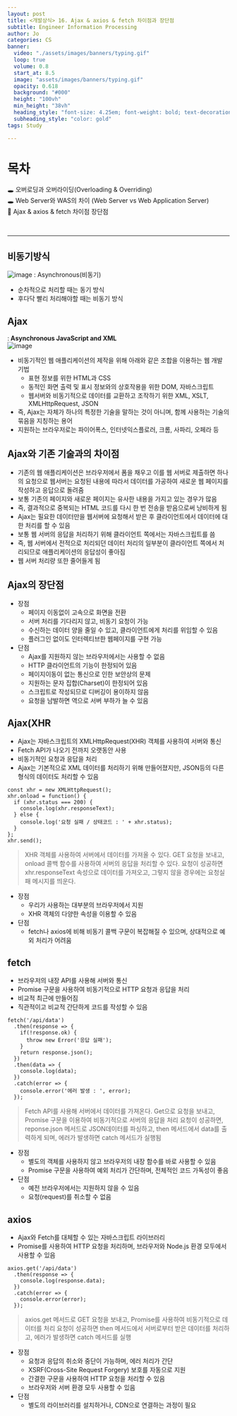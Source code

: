 ```yaml
---
layout: post
title: <개발상식> 16. Ajax & axios & fetch 차이점과 장단점
subtitle: Engineer Information Processing
author: Jo
categories: CS
banner:
  video: "./assets/images/banners/typing.gif"
  loop: true
  volume: 0.8
  start_at: 8.5
  image: "assets/images/banners/typing.gif"
  opacity: 0.618
  background: "#000"
  height: "100vh"
  min_height: "38vh"
  heading_style: "font-size: 4.25em; font-weight: bold; text-decoration: underline"
  subheading_style: "color: gold"
tags: Study

---
```


# 목차
🕳 오버로딩과 오버라이딩(Overloading & Overriding) <br>
🕳 Web Server와 WAS의 차이 (Web Server vs Web Application Server) <br>
📌 Ajax & axios & fetch 차이점 장단점 <br>

<br>
<hr>

## 비동기방식
![image](https://github.com/CheeseYoung/Cheeseyoung.github.io/assets/132384527/31a174dc-ea83-400a-a458-ad3a2c84ba0e)
: Asynchronous(비동기)
- 순차적으로 처리할 때는 동기 방식
- 후다닥 빨리 처리해야할 때는 비동기 방식

## Ajax
:<b> Asynchronous JavaScript and XML </b><br>
![image](https://github.com/CheeseYoung/Cheeseyoung.github.io/assets/132384527/494c9a6a-9e15-437d-ba91-de9f805507cd)
- 비동기적인 웹 애플리케이션의 제작을 위해 아래와 같은 조합을 이용하는 웹 개발 기법
  - 표현 정보를 위한 HTML과 CSS
  - 동적인 화면 출력 및 표시 정보와의 상호작용을 위한 DOM, 자바스크립트
  - 웹서버와 비동기적으로 데이터를 교환하고 조작하기 위한 XML, XSLT, XMLHttpRequest, JSON
- 즉, Ajax는 자체가 하나의 특정한 기술을 말하는 것이 아니며, 함께 사용하는 기술의 묶음을 지칭하는 용어
- 지원하는 브라우저로는 파이어폭스, 인터넷익스플로러, 크롬, 사파리, 오페라 등

## Ajax와 기존 기술과의 차이점
- 기존의 웹 애플리케이션은 브라우저에서 폼을 채우고 이를 웹 서버로 제출하면 하나의 요청으로
  웹서버는 요청된 내용에 따라서 데이터를 가공하여 새로운 웹 페이지를 작성하고 응답으로 돌려줌
- 보통 기존의 페이지와 새로운 페이지는 유사한 내용을 가지고 있는 경우가 많음
- 즉, 결과적으로 중복되는 HTML 코드를 다시 한 번 전송을 받음으로써 낭비하게 됨
- Ajax는 필요한 데이터만을 웹서버에 요청해서 받은 후 클라이언트에서 데이터에 대한 처리를 할 수 있음
- 보통 웹 서버의 응답을 처리하기 위해 클라이언트 쪽에서는 자바스크립트를 씀
- 즉, 웹 서버에서 전적으로 처리되던 데이터 처리의 일부분이 클라이언트 쪽에서 처리되므로 애플리케이션의 응답성이 좋아짐
- 웹 서버 처리량 또한 줄어들게 됨

## Ajax의 장단점
- 장점
  - 페이지 이동없이 고속으로 화면을 전환
  - 서버 처리를 기다리지 않고, 비동기 요청이 가능
  - 수신하는 데이터 양을 줄일 수 있고, 클라이언트에게 처리를 위임할 수 있음
  - 플러그인 없이도 인터렉티브한 웹페이지를 구현 가능
- 단점
  - Ajax를 지원하지 않는 브라우저에서는 사용할 수 없음
  - HTTP 클라이언트의 기능이 한정되어 있음
  - 페이지이동이 없는 통신으로 인한 보안상의 문제
  - 지원하는 문자 집합(Charset)이 한정되어 있음
  - 스크립트로 작성되므로 디버깅이 용이하지 않음
  - 요청을 남발하면 역으로 서버 부하가 늘 수 있음


## Ajax(XHR
- Ajax는 자바스크립트의 XMLHttpRequest(XHR) 객체를 사용하여 서버와 통신
- Fetch API가 나오기 전까지 오랫동안 사용
-  비동기적인 요청과 응답을 처리
-  Ajax는 기본적으로 XML 데이터를 처리하기 위해 만들어졌지만, JSON등의 다른 형식의 데이터도 처리할 수 있음
```XHR 예시
const xhr = new XMLHttpRequest();
xhr.onload = function() {
  if (xhr.status === 200) {
    console.log(xhr.responseText);
  } else {
    console.log('요청 실패 / 상태코드 : ' + xhr.status);
  }
};
xhr.send();
```
> XHR 객체를 사용하여 서버에서 데이터를 가져올 수 있다.
> GET 요청을 보내고, onload 콜백 함수를 사용하여 서버의 응답을 처리할 수 있다.
> 요청이 성공하면 xhr.responseText 속성으로 데이터를 가져오고, 그렇지 않을 경우에는 요청실패 메시지를 띄운다.
- 장점
  - 우리가 사용하는 대부분의 브라우저에서 지원
  - XHR 객체의 다양한 속성을 이용할 수 있음
- 단점
  - fetch나 axios에 비해 비동기 콜백 구문이 복잡해질 수 있으며, 상대적으로 예외 처리가 어려움


## fetch
- 브라우저의 내장 API를 사용해 서버와 통신
- Promise 구문을 사용하여 비동기적으로 HTTP 요청과 응답을 처리
- 비교적 최근에 만들어짐
- 직관적이고 비교적 간단하게 코드를 작성할 수 있음
```fetch 예시
fetch('/api/data')
  .then(response => {
    if(!response.ok) {
      throw new Error('응답 실패');
    }
    return response.json();
  })
  .then(data => {
    console.log(data);
  })
  .catch(error => {
    console.error('에러 발생 : ', error);
  });
```
> Fetch API를 사용해 서버에서 데이터를 가져온다. Get으로 요청을 보내고, Promise 구문을 이용하여 비동기적으로 서버의 응답을 처리
> 요청이 성공하면, reponse.json 메서드로 JSON데이터를 파싱하고, then 메서드에서 data를 출력하게 되며,
> 에러가 발생하면 catch 메서드가 실행됨
- 장점
  - 별도의 객체를 사용하지 않고 브라우저의 내장 함수를 바로 사용할 수 있음
  - Promise 구문을 사용하여 예외 처리가 간단하며, 전체적인 코드 가독성이 좋음
- 단점
  - 예전 브라우저에서는 지원하지 않을 수 있음
  - 요청(request)를 취소할 수 없음


## axios
- Ajax와 Fetch를 대체할 수 있는 자바스크립트 라이브러리
- Promise를 사용하여 HTTP 요청을 처리하며, 브라우저와 Node.js 환경 모두에서 사용할 수 있음
```axios 예시
axios.get('/api/data')
  .then(response => {
    console.log(response.data);
  })
  .catch(error => {
    console.error(error);
  });
```
> axios.get 메서드로 GET 요청을 보내고, Promise를 사용하여 비동기적으로 데이터를 처리
> 요청이 성공하면 then 메서드에서 서버로부터 받은 데이터를 처리하고,
> 에러가 발생하면 catch 메서드를 실행
- 장점
  - 요청과 응답의 취소와 중단이 가능하며, 에러 처리가 간단
  - XSRF(Cross-Site Request Forgery) 보호를 자동으로 지원
  - 간결한 구문을 사용하여 HTTP 요청을 처리할 수 있음
  - 브라우저와 서버 환경 모두 사용할 수 있음
- 단점
  - 별도의 라이브러리를 설치하거나, CDN으로 연결하는 과정이 필요



















